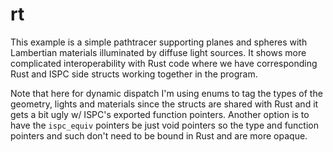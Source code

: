 # rt

This example is a simple pathtracer supporting planes and spheres with Lambertian materials
illuminated by diffuse light sources. It shows more complicated interoperability with Rust code
where we have corresponding Rust and ISPC side structs working together in the program.

Note that here for dynamic dispatch I'm using enums to tag the types of the geometry, lights
and materials since the structs are shared with Rust and it gets a bit ugly w/ ISPC's exported
function pointers. Another option is to have the `ispc_equiv` pointers be just void pointers
so the type and function pointers and such don't need to be bound in Rust and are more opaque.
